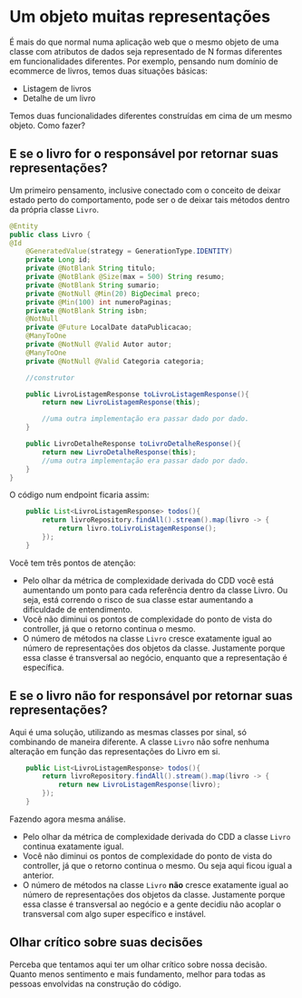 # Um objeto muitas representações

É mais do que normal numa aplicação web que o mesmo objeto de uma classe com atributos de dados seja representado de N formas diferentes em funcionalidades diferentes. Por exemplo, pensando num domínio de ecommerce de livros, temos duas situações básicas:

* Listagem de livros
* Detalhe de um livro

Temos duas funcionalidades diferentes construídas em cima de um mesmo objeto. Como fazer?

## E se o livro for o responsável por retornar suas representações?

Um primeiro pensamento, inclusive conectado com o conceito de deixar estado perto do comportamento, pode ser o de deixar tais métodos dentro da própria classe ```Livro```. 

```java
@Entity
public class Livro {
@Id
	@GeneratedValue(strategy = GenerationType.IDENTITY)
	private Long id;
	private @NotBlank String titulo;
	private @NotBlank @Size(max = 500) String resumo;
	private @NotBlank String sumario;
	private @NotNull @Min(20) BigDecimal preco;
	private @Min(100) int numeroPaginas;
	private @NotBlank String isbn;
	@NotNull
	private @Future LocalDate dataPublicacao;
	@ManyToOne
	private @NotNull @Valid Autor autor;
	@ManyToOne
	private @NotNull @Valid Categoria categoria;

    //construtor

    public LivroListagemResponse toLivroListagemResponse(){
        return new LivroListagemResponse(this);

        //uma outra implementação era passar dado por dado. 
    }    

    public LivroDetalheResponse toLivroDetalheResponse(){
        return new LivroDetalheResponse(this);
        //uma outra implementação era passar dado por dado. 
    }        
}
```

O código num endpoint ficaria assim:

```java
    public List<LivroListagemResponse> todos(){
        return livroRepository.findAll().stream().map(livro -> {
            return livro.toLivroListagemResponse();
        });
    }
```

Você tem três pontos de atenção:

* Pelo olhar da métrica de complexidade derivada do CDD você está aumentando um ponto para cada referência dentro da classe Livro. Ou seja, está correndo o risco de sua classe estar aumentando a dificuldade de entendimento. 
* Você não diminui os pontos de complexidade do ponto de vista do controller, já que o retorno continua o mesmo.
* O número de métodos na classe ```Livro``` cresce exatamente igual ao número de representações dos objetos da classe. Justamente porque essa classe é transversal ao negócio, enquanto que a representação é específica. 

## E se o livro não for responsável por retornar suas representações?

Aqui é uma solução, utilizando as mesmas classes por sinal, só combinando de maneira diferente. A classe ```Livro``` não sofre nenhuma alteração em função das representações do Livro em si. 

```java
    public List<LivroListagemResponse> todos(){
        return livroRepository.findAll().stream().map(livro -> {
            return new LivroListagemResponse(livro);
        });
    }
```

Fazendo agora mesma análise.

* Pelo olhar da métrica de complexidade derivada do CDD a classe ```Livro``` continua exatamente igual.
* Você não diminui os pontos de complexidade do ponto de vista do controller, já que o retorno continua o mesmo. Ou seja aqui ficou igual a anterior.
* O número de métodos na classe ```Livro``` **não** cresce exatamente igual ao número de representações dos objetos da classe. Justamente porque essa classe é transversal ao negócio e a gente decidiu não acoplar o transversal com algo super específico e instável. 

## Olhar crítico sobre suas decisões

Perceba que tentamos aqui ter um olhar crítico sobre nossa decisão. Quanto menos sentimento e mais fundamento, melhor para todas as pessoas envolvidas na construção do código.